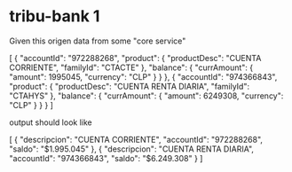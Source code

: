 # tribu-bank 1

Given this origen data from some "core service"

[
    {
        "accountId": "972288268",
        "product": {
            "productDesc": "CUENTA CORRIENTE",
            "familyId": "CTACTE"
        },
        "balance": {
            "currAmount": {
                "amount": 1995045,
                "currency": "CLP"
            }
        }
    },
    {
        "accountId": "974366843",
        "product": {
            "productDesc": "CUENTA RENTA DIARIA",
            "familyId": "CTAHYS"
        },
        "balance": {
            "currAmount": {
                "amount": 6249308,
                "currency": "CLP"
            }
        }
    }
]

output should look like

[
    {
        "descripcion": "CUENTA CORRIENTE",
        "accountId": "972288268",
        "saldo": "$1.995.045"
    },
    {
        "descripcion": "CUENTA RENTA DIARIA",
        "accountId": "974366843",
        "saldo": "$6.249.308"
    }
]
